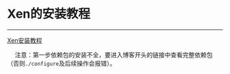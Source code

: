 # Xen的安装教程

-------------

[Xen安装教程](https://blog.csdn.net/lee_ham/article/details/83472079)

&emsp; 注意：第一步依赖包的安装不全，要进入博客开头的链接中查看完整依赖包（否则`./configure`及后续操作会报错）。
